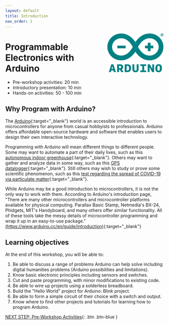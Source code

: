```yaml
---
layout: default
title: Introduction 
nav_order: 1
---
```

<img src="images\arduino-icon.png" alt="arduino icon" style="float:right;width:180px;"> 

# Programmable Electronics with Arduino

- Pre-workshop activities: 20 min 
- Introductory presentation: 10 min
- Hands-on activities: 50 - 100 min

## Why Program with Arduino? 

The [Arduino](https://www.arduino.cc/){:target="_blank"} world is an accessible introduction to microcontrollers for anyone from casual hobbyists to professionals. Arduino offers affordable open-source hardware and software that enables users to design their own interactive technology.

Programming with Arduino will mean different things to different people. Some may want to automate a part of their daily lives, such as this [autonomous indoor greenhouse](https://create.arduino.cc/projecthub/vinikon/autonomous-indoor-greenhouse-mature-real-working-project-946f6e?ref=platform&ref_id=424_trending___&offset=2){:target="_blank"}. Others may want to gather and analyze data in some way, such as this [GPS datalogger](https://create.arduino.cc/projecthub/ShawnCruise/gps-datalogger-spatial-analysis-and-azure-iot-hub-072956?ref=search&ref_id=data%20analysis&offset=5){:target="_blank"}. Still others may wish to study or prove some scientific phenomenon, such as this [test regarding the spread of COVID-19 via particulate matter](https://create.arduino.cc/projecthub/MarioSoranno/covid-19-and-pm10-levels-9195b4?ref=search&ref_id=experiment&offset=5){:target="_blank"}.

While Arduino may be a good introduction to microcontrollers, it is not the only way to work with them. According to Arduino's introduction page, "There are many other microcontrollers and microcontroller platforms available for physical computing. Parallax Basic Stamp, Netmedia's BX-24, Phidgets, MIT's Handyboard, and many others offer similar functionality. All of these tools take the messy details of microcontroller programming and wrap it up in an easy-to-use package." [(https://www.arduino.cc/en/guide/introduction)](https://www.arduino.cc/en/guide/introduction){:target="_blank"}

## Learning objectives

At the end of this workshop, you will be able to:

1. Be able to discuss a range of problems Arduino can help solve including digital humanities problems (Arduino possibilities and limitations).
2. Know basic electronic principles including sensors and switches.
3. Cut and paste programming, with minor modifications to existing code.
4. Be able to wire up projects using a solderless breadboard.
5. Build the "Hello World" project for Arduino: Blink project.
6. Be able to form a simple circuit of their choice with a switch and output.
7. Know where to find other projects and tutorials for learning how to program Arduino.
 
[NEXT STEP: Pre-Workshop Activities](pre-workshop.html){: .btn .btn-blue }
